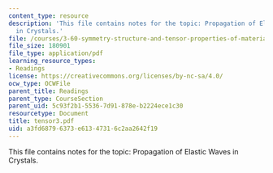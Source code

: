 ```yaml
---
content_type: resource
description: 'This file contains notes for the topic: Propagation of Elastic Waves
  in Crystals.'
file: /courses/3-60-symmetry-structure-and-tensor-properties-of-materials-fall-2005/a3fd68796373e61347316c2aa2642f19_tensor3.pdf
file_size: 180901
file_type: application/pdf
learning_resource_types:
- Readings
license: https://creativecommons.org/licenses/by-nc-sa/4.0/
ocw_type: OCWFile
parent_title: Readings
parent_type: CourseSection
parent_uid: 5c93f2b1-5536-7d91-878e-b2224ece1c30
resourcetype: Document
title: tensor3.pdf
uid: a3fd6879-6373-e613-4731-6c2aa2642f19
---
```

This file contains notes for the topic: Propagation of Elastic Waves in Crystals.